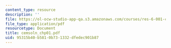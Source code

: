 ```yaml
---
content_type: resource
description: ''
file: https://ol-ocw-studio-app-qa.s3.amazonaws.com/courses/res-6-001-continuum-electromechanics-spring-2009/95315b40b5810b731332dfedec901b87_cemsoln_chp01.pdf
file_type: application/pdf
resourcetype: Document
title: cemsoln_chp01.pdf
uid: 95315b40-b581-0b73-1332-dfedec901b87
---
```

